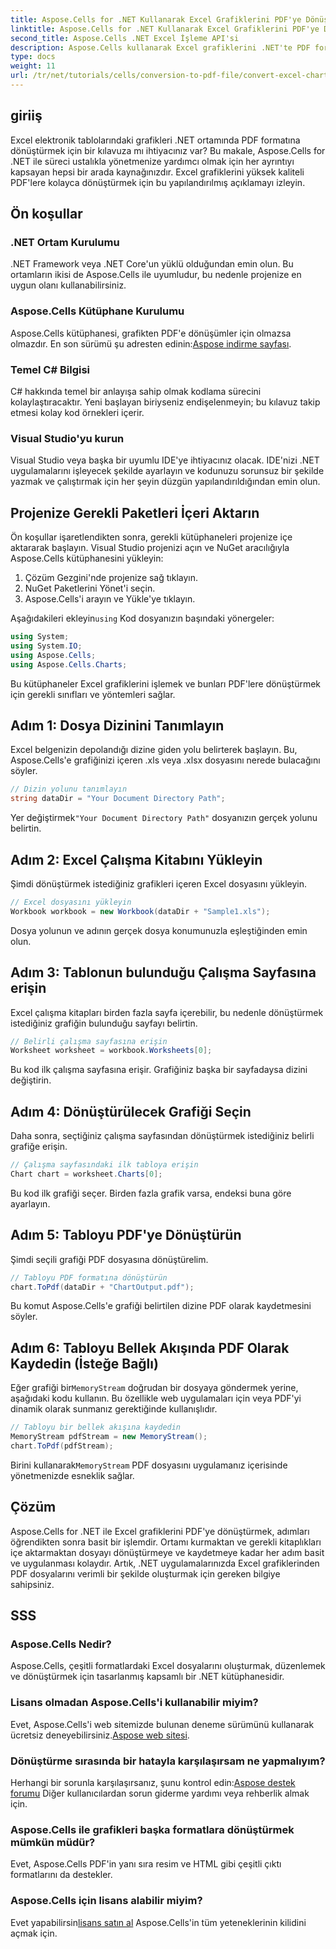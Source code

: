 ```yaml
---
title: Aspose.Cells for .NET Kullanarak Excel Grafiklerini PDF'ye Dönüştürme
linktitle: Aspose.Cells for .NET Kullanarak Excel Grafiklerini PDF'ye Dönüştürme
second_title: Aspose.Cells .NET Excel İşleme API'si
description: Aspose.Cells kullanarak Excel grafiklerini .NET'te PDF formatına nasıl kolayca dönüştüreceğinizi öğrenin. Adım adım kılavuzumuz ön koşulları, kurulumu, kod örneklerini ve SSS'leri kapsar.
type: docs
weight: 11
url: /tr/net/tutorials/cells/conversion-to-pdf-file/convert-excel-charts-to-pdf/
---
```

## giriiş

Excel elektronik tablolarındaki grafikleri .NET ortamında PDF formatına dönüştürmek için bir kılavuza mı ihtiyacınız var? Bu makale, Aspose.Cells for .NET ile süreci ustalıkla yönetmenize yardımcı olmak için her ayrıntıyı kapsayan hepsi bir arada kaynağınızdır. Excel grafiklerini yüksek kaliteli PDF'lere kolayca dönüştürmek için bu yapılandırılmış açıklamayı izleyin.

## Ön koşullar

### .NET Ortam Kurulumu
.NET Framework veya .NET Core'un yüklü olduğundan emin olun. Bu ortamların ikisi de Aspose.Cells ile uyumludur, bu nedenle projenize en uygun olanı kullanabilirsiniz.

### Aspose.Cells Kütüphane Kurulumu
 Aspose.Cells kütüphanesi, grafikten PDF'e dönüşümler için olmazsa olmazdır. En son sürümü şu adresten edinin:[Aspose indirme sayfası](https://releases.aspose.com/cells/net/).

### Temel C# Bilgisi
C# hakkında temel bir anlayışa sahip olmak kodlama sürecini kolaylaştıracaktır. Yeni başlayan biriyseniz endişelenmeyin; bu kılavuz takip etmesi kolay kod örnekleri içerir.

### Visual Studio'yu kurun
Visual Studio veya başka bir uyumlu IDE'ye ihtiyacınız olacak. IDE'nizi .NET uygulamalarını işleyecek şekilde ayarlayın ve kodunuzu sorunsuz bir şekilde yazmak ve çalıştırmak için her şeyin düzgün yapılandırıldığından emin olun.

## Projenize Gerekli Paketleri İçeri Aktarın

Ön koşullar işaretlendikten sonra, gerekli kütüphaneleri projenize içe aktararak başlayın. Visual Studio projenizi açın ve NuGet aracılığıyla Aspose.Cells kütüphanesini yükleyin:

1. Çözüm Gezgini'nde projenize sağ tıklayın.
2. NuGet Paketlerini Yönet'i seçin.
3. Aspose.Cells'i arayın ve Yükle'ye tıklayın.

 Aşağıdakileri ekleyin`using` Kod dosyanızın başındaki yönergeler:

```csharp
using System;
using System.IO;
using Aspose.Cells;
using Aspose.Cells.Charts;
```

Bu kütüphaneler Excel grafiklerini işlemek ve bunları PDF'lere dönüştürmek için gerekli sınıfları ve yöntemleri sağlar.

## Adım 1: Dosya Dizinini Tanımlayın

Excel belgenizin depolandığı dizine giden yolu belirterek başlayın. Bu, Aspose.Cells'e grafiğinizi içeren .xls veya .xlsx dosyasını nerede bulacağını söyler.

```csharp
// Dizin yolunu tanımlayın
string dataDir = "Your Document Directory Path";
```

 Yer değiştirmek`"Your Document Directory Path"` dosyanızın gerçek yolunu belirtin.

## Adım 2: Excel Çalışma Kitabını Yükleyin

Şimdi dönüştürmek istediğiniz grafikleri içeren Excel dosyasını yükleyin.

```csharp
// Excel dosyasını yükleyin
Workbook workbook = new Workbook(dataDir + "Sample1.xls");
```

Dosya yolunun ve adının gerçek dosya konumunuzla eşleştiğinden emin olun.

## Adım 3: Tablonun bulunduğu Çalışma Sayfasına erişin

Excel çalışma kitapları birden fazla sayfa içerebilir, bu nedenle dönüştürmek istediğiniz grafiğin bulunduğu sayfayı belirtin.

```csharp
// Belirli çalışma sayfasına erişin
Worksheet worksheet = workbook.Worksheets[0];
```

Bu kod ilk çalışma sayfasına erişir. Grafiğiniz başka bir sayfadaysa dizini değiştirin.

## Adım 4: Dönüştürülecek Grafiği Seçin

Daha sonra, seçtiğiniz çalışma sayfasından dönüştürmek istediğiniz belirli grafiğe erişin.

```csharp
// Çalışma sayfasındaki ilk tabloya erişin
Chart chart = worksheet.Charts[0];
```

Bu kod ilk grafiği seçer. Birden fazla grafik varsa, endeksi buna göre ayarlayın.

## Adım 5: Tabloyu PDF'ye Dönüştürün

Şimdi seçili grafiği PDF dosyasına dönüştürelim.

```csharp
// Tabloyu PDF formatına dönüştürün
chart.ToPdf(dataDir + "ChartOutput.pdf");
```

Bu komut Aspose.Cells'e grafiği belirtilen dizine PDF olarak kaydetmesini söyler.

## Adım 6: Tabloyu Bellek Akışında PDF Olarak Kaydedin (İsteğe Bağlı)

 Eğer grafiği bir`MemoryStream` doğrudan bir dosyaya göndermek yerine, aşağıdaki kodu kullanın. Bu özellikle web uygulamaları için veya PDF'yi dinamik olarak sunmanız gerektiğinde kullanışlıdır.

```csharp
// Tabloyu bir bellek akışına kaydedin
MemoryStream pdfStream = new MemoryStream();
chart.ToPdf(pdfStream);
```

 Birini kullanarak`MemoryStream` PDF dosyasını uygulamanız içerisinde yönetmenizde esneklik sağlar.

## Çözüm

Aspose.Cells for .NET ile Excel grafiklerini PDF'ye dönüştürmek, adımları öğrendikten sonra basit bir işlemdir. Ortamı kurmaktan ve gerekli kitaplıkları içe aktarmaktan dosyayı dönüştürmeye ve kaydetmeye kadar her adım basit ve uygulanması kolaydır. Artık, .NET uygulamalarınızda Excel grafiklerinden PDF dosyalarını verimli bir şekilde oluşturmak için gereken bilgiye sahipsiniz.

## SSS

### Aspose.Cells Nedir?

Aspose.Cells, çeşitli formatlardaki Excel dosyalarını oluşturmak, düzenlemek ve dönüştürmek için tasarlanmış kapsamlı bir .NET kütüphanesidir.

### Lisans olmadan Aspose.Cells'i kullanabilir miyim?

 Evet, Aspose.Cells'i web sitemizde bulunan deneme sürümünü kullanarak ücretsiz deneyebilirsiniz.[Aspose web sitesi](https://releases.aspose.com/cells/net/).

### Dönüştürme sırasında bir hatayla karşılaşırsam ne yapmalıyım?

 Herhangi bir sorunla karşılaşırsanız, şunu kontrol edin:[Aspose destek forumu](https://forum.aspose.com/c/cells/9) Diğer kullanıcılardan sorun giderme yardımı veya rehberlik almak için.

### Aspose.Cells ile grafikleri başka formatlara dönüştürmek mümkün müdür?

Evet, Aspose.Cells PDF'in yanı sıra resim ve HTML gibi çeşitli çıktı formatlarını da destekler.

### Aspose.Cells için lisans alabilir miyim?

 Evet yapabilirsin[lisans satın al](https://purchase.conholdate.com/buy) Aspose.Cells'in tüm yeteneklerinin kilidini açmak için.